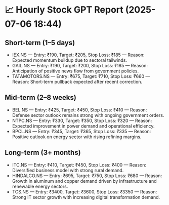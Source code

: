 # 📈 Hourly Stock GPT Report (2025-07-06 18:44)

## Short-term (1–5 days)
- IEX.NS — Entry: ₹190, Target: ₹205, Stop Loss: ₹185 — Reason: Expected momentum buildup due to sectoral tailwinds.
- GAIL.NS — Entry: ₹190, Target: ₹200, Stop Loss: ₹185 — Reason: Anticipation of positive news flow from government policies.
- TATAMOTORS.NS — Entry: ₹675, Target: ₹710, Stop Loss: ₹660 — Reason: Short-term pullback expected after recent correction.

## Mid-term (2–8 weeks)
- BEL.NS — Entry: ₹425, Target: ₹450, Stop Loss: ₹410 — Reason: Defense sector outlook remains strong with ongoing government orders.
- NTPC.NS — Entry: ₹330, Target: ₹350, Stop Loss: ₹320 — Reason: Expected improvement in power demand and operational efficiency.
- BPCL.NS — Entry: ₹345, Target: ₹365, Stop Loss: ₹335 — Reason: Positive outlook on energy sector with rising refining margins.

## Long-term (3+ months)
- ITC.NS — Entry: ₹410, Target: ₹450, Stop Loss: ₹400 — Reason: Diversified business model with strong rural demand.
- HINDALCO.NS — Entry: ₹695, Target: ₹750, Stop Loss: ₹680 — Reason: Growth in aluminum and copper demand driven by infrastructure and renewable energy sectors.
- TCS.NS — Entry: ₹3400, Target: ₹3600, Stop Loss: ₹3350 — Reason: Strong IT sector growth with increasing digital transformation demand.